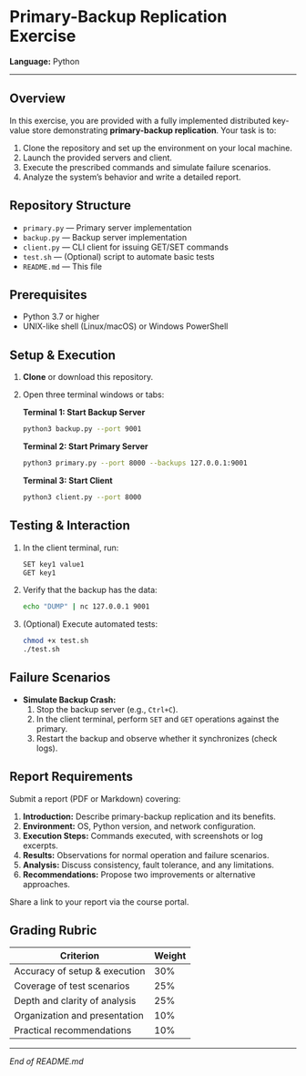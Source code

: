 # Primary-Backup Replication Exercise

**Language:** Python

---

## Overview

In this exercise, you are provided with a fully implemented distributed key-value store demonstrating **primary-backup replication**. Your task is to:

1. Clone the repository and set up the environment on your local machine.  
2. Launch the provided servers and client.  
3. Execute the prescribed commands and simulate failure scenarios.  
4. Analyze the system’s behavior and write a detailed report.

## Repository Structure

- `primary.py`  — Primary server implementation
- `backup.py`   — Backup server implementation
- `client.py`   — CLI client for issuing GET/SET commands
- `test.sh`     — (Optional) script to automate basic tests
- `README.md`   — This file

## Prerequisites

- Python 3.7 or higher  
- UNIX-like shell (Linux/macOS) or Windows PowerShell

## Setup & Execution

1. **Clone** or download this repository.
2. Open three terminal windows or tabs:

   **Terminal 1: Start Backup Server**
   ```bash
   python3 backup.py --port 9001
   ```

   **Terminal 2: Start Primary Server**
   ```bash
   python3 primary.py --port 8000 --backups 127.0.0.1:9001
   ```

   **Terminal 3: Start Client**
   ```bash
   python3 client.py --port 8000
   ```

## Testing & Interaction

1. In the client terminal, run:
   ```bash
   SET key1 value1
   GET key1
   ```
2. Verify that the backup has the data:
   ```bash
   echo "DUMP" | nc 127.0.0.1 9001
   ```
3. (Optional) Execute automated tests:
   ```bash
   chmod +x test.sh
   ./test.sh
   ```

## Failure Scenarios

- **Simulate Backup Crash:**
  1. Stop the backup server (e.g., `Ctrl+C`).
  2. In the client terminal, perform `SET` and `GET` operations against the primary.
  3. Restart the backup and observe whether it synchronizes (check logs).

## Report Requirements

Submit a report (PDF or Markdown) covering:

1. **Introduction:** Describe primary-backup replication and its benefits.  
2. **Environment:** OS, Python version, and network configuration.  
3. **Execution Steps:** Commands executed, with screenshots or log excerpts.  
4. **Results:** Observations for normal operation and failure scenarios.  
5. **Analysis:** Discuss consistency, fault tolerance, and any limitations.  
6. **Recommendations:** Propose two improvements or alternative approaches.

Share a link to your report via the course portal.

## Grading Rubric

| Criterion                         | Weight |
|-----------------------------------|--------|
| Accuracy of setup & execution     | 30%    |
| Coverage of test scenarios        | 25%    |
| Depth and clarity of analysis     | 25%    |
| Organization and presentation     | 10%    |
| Practical recommendations         | 10%    |

---

*End of README.md*

